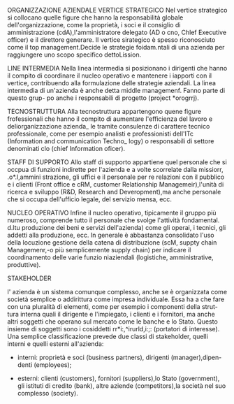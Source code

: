 ORGANIZZAZIONE AZIENDALE
VERTICE STRATEGICO
Nel vertice strategico si collocano quelle figure che hanno la responsabilità globale dell'organizzazione, come la proprietà, i soci e il consiglio
di amministrazione (cdA),I'amministratore delegato (AD o cno, Chlef Executive officer) e il direttore generare. 
Il vertice sirategico è spesso riconosciuto come il top management.Decide le strategie foidam.ntali di una azienda per raggiungere uno scopo specifico dettoLission.

LINE INTERMEDIA
Nella linea intermedia si posizionano i dirigenti che hanno il compito di coordinare il nucleo operativo e mantenere i iapporti con il vertice, 
contribuendo alla formulazione delle strategie aziendali. La linea intermedia di un'azienda è anche detta middle managemenf. Fanno parte di questo grup-
po anche i responsabili di progetto (project *orogrrj).

TECNOSTRUTTURA
Alla tecnostruttura appartengono quene figure frofessionali che hanno il
compito di aumentare l'efficienza del lavoro e deliorganizzazione azienda_
le tramite consulenze di carattere tecnico professionale, come per esempio
analisti e professionisti dell'ITc (Information and communication Techno_
logy) o responsabili di settore denominati clo (chief Information oficer).

STAFF DI SUPPORTO
Allo staff di supporto appartiene quel personale che si occpua  di funzioni indirette per l'azienda e a volte scorrelate dalla missiorr, .o*.l,ammini strazione, gli uffici e il personale per re relazioni con il pubblico e i clienti (Front office e cRM, customer Relationship Managemeir),l'unità di ricerca e sviluppo (R&D, Research and Deveropment),ma anche personale che si occupa dell'ufficio legale, del servizio mensa, ecc.

NUCLEO OPERATIVO
Infine il nucleo operativo, tipicamente il gruppo più numeroso, comprende
tutto il personale che svolge l'attività fondamental. d.ltu produzione dei beni
e servizi dell'azienda) come gli operai, i tecnici, gli addetti alla produzione, ecc.
In generale è abbastanza consolidato l'uso della locuzione gestione della catena di distribuzione (scM, suppty chain Managemenr,-o più semplicemente supply chain) per indicare il coordinamento delle varie funzio niaziendali (logistiche, amministrative, produttive).

STAKEHOLDER

l' azienda è un sistema comunque complesso, anche se è organizzata come
società semplice o addirittura come impresa individuale. Essa ha a che fare con una pluralità di elementi, come per esempio i componenti della strut-tura interna quali il dirigente e l'impiegato, i clienti e i fornitori, ma anche altri soggetti che operano sul mercato come le banche e lo Stato. Questo insieme di soggetti sono i cosiddetti rr*i:,^irurld,i:;: (portatori di interesse).
Una semplice classificazione prevede due classi di stakeholder, quelli interni e quelli esterni all'azienda:

* interni: proprietà e soci (business partners), dirigenti (manager),dipen-
denti (employees);

* esterni: clienti (customers), fornitori (suppliers),lo Stato (government),
gli istituti di credito (bank), altre aziende (competitors),la società nel
suo complesso (society).
